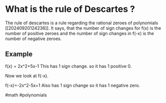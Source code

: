 # What is the rule of Descartes ? 
The rule of descartes is a rule regarding the rational zeroes of polynomials [[20240920124236]].
It says, that the number of sign changes for f(x) is the number of positive zeroes and the number of sign changes in f(-x) is the number of negative zeroes.

## Example
f(x) = 2x^2+5x-1
This has 1 sign change. so it has 1 positive 0.

Now we look at f(-x).

f(-x)=-2x^2-5x+1
Also has 1 sign change so it has 1 negative zero.

#math #polynomials 